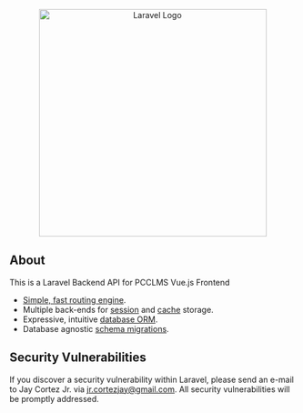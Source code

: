 <p align="center"><a href="https://pcc-library.tech" target="_blank"><img src="./public/favicon.ico" width="400" alt="Laravel Logo"></a></p>

## About

This is a Laravel Backend API for PCCLMS Vue.js Frontend

- [Simple, fast routing engine](https://laravel.com/docs/routing).
- Multiple back-ends for [session](https://laravel.com/docs/session) and [cache](https://laravel.com/docs/cache) storage.
- Expressive, intuitive [database ORM](https://laravel.com/docs/eloquent).
- Database agnostic [schema migrations](https://laravel.com/docs/migrations).

## Security Vulnerabilities

If you discover a security vulnerability within Laravel, please send an e-mail to Jay Cortez Jr. via [jr.cortezjay@gmail.com](mailto:jr.cortezjay@gmail.com). All security vulnerabilities will be promptly addressed.

